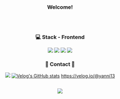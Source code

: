 

<div align = "center">

### Welcome!
<br/>
<br/>
  
### 💻 Stack - Frontend
<img src="https://img.shields.io/badge/Python-3776AB?style=flat-square&logo=python&logoColor=white"/>
<img src="https://img.shields.io/badge/React-61DAFB?style=flat-square&logo=react&logoColor=white"/>
<img src="https://img.shields.io/badge/Swift-F05138?style=flat-square&logo=swift&logoColor=white"/>
<img src="https://img.shields.io/badge/JavaScript-F7DF1E?style=flat-square&logo=javascript&logoColor=white"/>
<br/>

### 📨 Contact 📨
<a href="mailto:iumd6075@naver.com" target="_blank"><img src="https://img.shields.io/badge/Email-[1EC800]?style=flat-square&logo=naver&logoColor=white"/></a>
[![Velog's GitHub stats](https://velog-readme-stats.vercel.app/api/badge?name=yanni)](https://velog.io/@yanni13) 
https://velog.io/@yanni13
<br/>
<br/>

<img src="https://github-readme-stats.vercel.app/api/top-langs/?username=yanni13&layout=compact">



</div>
